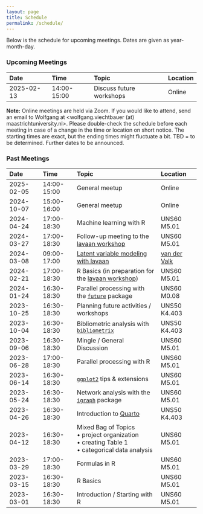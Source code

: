 ```yaml
---
layout: page
title: Schedule
permalink: /schedule/
---
```


Below is the schedule for upcoming meetings. Dates are given as year-month-day.

### Upcoming Meetings

Date | Time | Topic | Location
:--- | :--- | :---- | :-------
2025-02-13 | 14:00-15:00 | Discuss future workshops | Online

**Note:** Online meetings are held via Zoom. If you would like to attend, send an email to Wolfgang at <wolfgang.viechtbauer (at) maastrichtuniversity.nl>. Please double-check the schedule before each meeting in case of a change in the time or location on short notice. The starting times are exact, but the ending times might fluctuate a bit. TBD = to be determined. Further dates to be announced.

### Past Meetings

Date | Time | Topic | Location
:--- | :--- | :---- | :-------
2025-02-05 | 14:00-15:00 | General meetup | Online
2024-10-07 | 15:00-16:00 | General meetup | Online
2024-04-24 | 17:00-18:30 | Machine learning with R | UNS60 M5.01
2024-03-27 | 17:00-18:30 | Follow-up meeting to the [lavaan workshop](workshop_2024_lavaan.md) | UNS60 M5.01
2024-03-08 | 09:00-17:00 | [Latent variable modeling with lavaan](workshop_2024_lavaan.md) | [van der Valk](https://www.hotelmaastricht.com)
2024-02-21 | 17:00-18:30 | R Basics (in preparation for the [lavaan workshop](workshop_2024_lavaan.md)) | UNS60 M5.01
2024-01-24 | 16:30-18:30 | Parallel processing with the [`future`](https://cran.r-project.org/package=future) package | UNS60 M0.08
2023-10-25 | 16:30-18:30 | Planning future activities / workshops | UNS50 K4.403
2023-10-04 | 16:30-18:30 | Bibliometric analysis with [`bibliometrix`](https://cran.r-project.org/package=bibliometrix) | UNS50 K4.403
2023-09-06 | 16:30-18:30 | Mingle / General Discussion | UNS60 M5.01
2023-06-28 | 17:00-18:30 | Parallel processing with R | UNS60 M5.01
2023-06-14 | 16:30-18:30 | [`ggplot2`](https://cran.r-project.org/package=ggplot2) tips & extensions | UNS60 M5.01
2023-05-24 | 16:30-18:30 | Network analysis with the [`igraph`](https://cran.r-project.org/package=igraph) package | UNS60 M5.01
2023-04-26 | 16:30-18:30 | Introduction to [Quarto](https://quarto.org) | UNS50 K4.403
2023-04-12 | 16:30-18:30 | Mixed Bag of Topics <br> • project organization <br> • creating Table 1 <br> • categorical data analysis | UNS60 M5.01
2023-03-29 | 17:00-18:30 | Formulas in R | UNS60 M5.01
2023-03-15 | 16:30-18:30 | R Basics | UNS60 M5.01
2023-03-01 | 16:30-18:30 | Introduction / Starting with R | UNS60 M5.01
